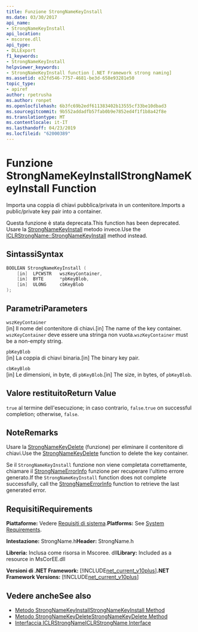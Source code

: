 ```yaml
---
title: Funzione StrongNameKeyInstall
ms.date: 03/30/2017
api_name:
- StrongNameKeyInstall
api_location:
- mscoree.dll
api_type:
- DLLExport
f1_keywords:
- StrongNameKeyInstall
helpviewer_keywords:
- StrongNameKeyInstall function [.NET Framework strong naming]
ms.assetid: e32fd546-7757-4681-be3d-658e93281e50
topic_type:
- apiref
author: rpetrusha
ms.author: ronpet
ms.openlocfilehash: 6b3fc69b2edf611383402b13555cf33be10dbad3
ms.sourcegitcommit: 9b552addadfb57fab0b9e7852ed4f1f1b8a42f8e
ms.translationtype: MT
ms.contentlocale: it-IT
ms.lasthandoff: 04/23/2019
ms.locfileid: "62000389"
---
```

# <a name="strongnamekeyinstall-function"></a><span data-ttu-id="f1c45-102">Funzione StrongNameKeyInstall</span><span class="sxs-lookup"><span data-stu-id="f1c45-102">StrongNameKeyInstall Function</span></span>

<span data-ttu-id="f1c45-103">Importa una coppia di chiavi pubblica/privata in un contenitore.</span><span class="sxs-lookup"><span data-stu-id="f1c45-103">Imports a public/private key pair into a container.</span></span>

<span data-ttu-id="f1c45-104">Questa funzione è stata deprecata.</span><span class="sxs-lookup"><span data-stu-id="f1c45-104">This function has been deprecated.</span></span> <span data-ttu-id="f1c45-105">Usare la [StrongNameKeyInstall](../hosting/iclrstrongname-strongnamekeyinstall-method.md) metodo invece.</span><span class="sxs-lookup"><span data-stu-id="f1c45-105">Use the [ICLRStrongName::StrongNameKeyInstall](../hosting/iclrstrongname-strongnamekeyinstall-method.md) method instead.</span></span>

## <a name="syntax"></a><span data-ttu-id="f1c45-106">Sintassi</span><span class="sxs-lookup"><span data-stu-id="f1c45-106">Syntax</span></span>

```cpp
BOOLEAN StrongNameKeyInstall (
    [in]  LPCWSTR   wszKeyContainer,
    [in]  BYTE      *pbKeyBlob,
    [in]  ULONG     cbKeyBlob
);
```

## <a name="parameters"></a><span data-ttu-id="f1c45-107">Parametri</span><span class="sxs-lookup"><span data-stu-id="f1c45-107">Parameters</span></span>

`wszKeyContainer`\
<span data-ttu-id="f1c45-108">[in] Il nome del contenitore di chiavi.</span><span class="sxs-lookup"><span data-stu-id="f1c45-108">[in] The name of the key container.</span></span> <span data-ttu-id="f1c45-109">`wszKeyContainer` deve essere una stringa non vuota.</span><span class="sxs-lookup"><span data-stu-id="f1c45-109">`wszKeyContainer` must be a non-empty string.</span></span>

`pbKeyBlob`\
<span data-ttu-id="f1c45-110">[in] La coppia di chiavi binaria.</span><span class="sxs-lookup"><span data-stu-id="f1c45-110">[in] The binary key pair.</span></span>

`cbKeyBlob`\
<span data-ttu-id="f1c45-111">[in] Le dimensioni, in byte, di `pbKeyBlob`.</span><span class="sxs-lookup"><span data-stu-id="f1c45-111">[in] The size, in bytes, of `pbKeyBlob`.</span></span>

## <a name="return-value"></a><span data-ttu-id="f1c45-112">Valore restituito</span><span class="sxs-lookup"><span data-stu-id="f1c45-112">Return Value</span></span>

<span data-ttu-id="f1c45-113">`true` al termine dell'esecuzione; in caso contrario, `false`.</span><span class="sxs-lookup"><span data-stu-id="f1c45-113">`true` on successful completion; otherwise, `false`.</span></span>

## <a name="remarks"></a><span data-ttu-id="f1c45-114">Note</span><span class="sxs-lookup"><span data-stu-id="f1c45-114">Remarks</span></span>

<span data-ttu-id="f1c45-115">Usare la [StrongNameKeyDelete](strongnamekeydelete-function.md) (funzione) per eliminare il contenitore di chiavi.</span><span class="sxs-lookup"><span data-stu-id="f1c45-115">Use the [StrongNameKeyDelete](strongnamekeydelete-function.md) function to delete the key container.</span></span>

<span data-ttu-id="f1c45-116">Se il `StrongNameKeyInstall` funzione non viene completata correttamente, chiamare il [StrongNameErrorInfo](strongnameerrorinfo-function.md) funzione per recuperare l'ultimo errore generato.</span><span class="sxs-lookup"><span data-stu-id="f1c45-116">If the `StrongNameKeyInstall` function does not complete successfully, call the [StrongNameErrorInfo](strongnameerrorinfo-function.md) function to retrieve the last generated error.</span></span>

## <a name="requirements"></a><span data-ttu-id="f1c45-117">Requisiti</span><span class="sxs-lookup"><span data-stu-id="f1c45-117">Requirements</span></span>

<span data-ttu-id="f1c45-118">**Piattaforme:** Vedere [Requisiti di sistema](../../../../docs/framework/get-started/system-requirements.md).</span><span class="sxs-lookup"><span data-stu-id="f1c45-118">**Platforms:** See [System Requirements](../../../../docs/framework/get-started/system-requirements.md).</span></span>

<span data-ttu-id="f1c45-119">**Intestazione:** StrongName.h</span><span class="sxs-lookup"><span data-stu-id="f1c45-119">**Header:** StrongName.h</span></span>

<span data-ttu-id="f1c45-120">**Libreria:** Inclusa come risorsa in Mscoree. dll</span><span class="sxs-lookup"><span data-stu-id="f1c45-120">**Library:** Included as a resource in MsCorEE.dll</span></span>

<span data-ttu-id="f1c45-121">**Versioni di .NET Framework:** [!INCLUDE[net_current_v10plus](../../../../includes/net-current-v10plus-md.md)]</span><span class="sxs-lookup"><span data-stu-id="f1c45-121">**.NET Framework Versions:** [!INCLUDE[net_current_v10plus](../../../../includes/net-current-v10plus-md.md)]</span></span>

## <a name="see-also"></a><span data-ttu-id="f1c45-122">Vedere anche</span><span class="sxs-lookup"><span data-stu-id="f1c45-122">See also</span></span>

- [<span data-ttu-id="f1c45-123">Metodo StrongNameKeyInstall</span><span class="sxs-lookup"><span data-stu-id="f1c45-123">StrongNameKeyInstall Method</span></span>](../hosting/iclrstrongname-strongnamekeyinstall-method.md)
- [<span data-ttu-id="f1c45-124">Metodo StrongNameKeyDelete</span><span class="sxs-lookup"><span data-stu-id="f1c45-124">StrongNameKeyDelete Method</span></span>](../hosting/iclrstrongname-strongnamekeydelete-method.md)
- [<span data-ttu-id="f1c45-125">Interfaccia ICLRStrongName</span><span class="sxs-lookup"><span data-stu-id="f1c45-125">ICLRStrongName Interface</span></span>](../hosting/iclrstrongname-interface.md)